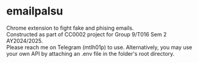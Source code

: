 # emailpalsu
Chrome extension to fight fake and phising emails.<br>
Constructed as part of CC0002 project for Group 9/T016 Sem 2 AY2024/2025.<br>
Please reach me on Telegram (mtlh01p) to use. Alternatively, you may use your own API by attaching an .env file in the folder's root directory.
